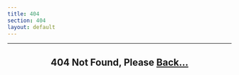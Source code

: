 ```yaml
---
title: 404
section: 404
layout: default
---
```

---

<div>
  <h2 align = "middle">404 Not Found, Please
  <a href="/" class="main" target="_top">Back...</a>
  </h2>
</div>
